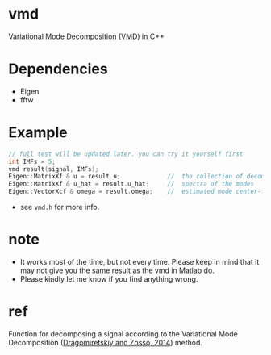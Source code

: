 # vmd
Variational Mode Decomposition (VMD) in C++

# Dependencies
- Eigen
- fftw


# Example
```cpp
// full test will be updated later. you can try it yourself first
int IMFs = 5;
vmd result(signal, IMFs);
Eigen::MatrixXf & u = result.u;				//	the collection of decomposed modes
Eigen::MatrixXf & u_hat = result.u_hat;		//	spectra of the modes
Eigen::VectorXcf & omega = result.omega;	//	estimated mode center-frequencies
```
- see `vmd.h` for more info.

# note
- It works most of the time, but not every time. Please keep in mind that it may not give you the same result as the vmd in Matlab do.
- Please kindly let me know if you find anything wrong.

# ref
Function for decomposing a signal according to the Variational Mode Decomposition ([Dragomiretskiy and Zosso, 2014](https://doi.org/10.1109/TSP.2013.2288675)) method.